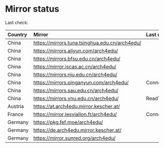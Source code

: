 <script src="./time.js"></script>
# Mirror status
Last check: <script type="text/javascript">localize(1677821496.2066138);</script>

|Country|Mirror|Last update|
|:------|:-----|:----------|
|China|https://mirrors.tuna.tsinghua.edu.cn/arch4edu/|<script type="text/javascript">localize(1677782536);</script>|
|China|https://mirrors.aliyun.com/arch4edu/|<script type="text/javascript">localize(1677738997);</script>|
|China|https://mirrors.bfsu.edu.cn/arch4edu/|<script type="text/javascript">localize(1677782536);</script>|
|China|https://mirror.iscas.ac.cn/arch4edu/|<script type="text/javascript">localize(1677782536);</script>|
|China|https://mirrors.nju.edu.cn/arch4edu/|<script type="text/javascript">localize(1677738997);</script>|
|China|https://mirrors.pinganyun.com/arch4edu/|ConnectionError|
|China|https://mirrors.sau.edu.cn/arch4edu/|<script type="text/javascript">localize(1673850842);</script>|
|China|https://mirrors.ynu.edu.cn/arch4edu/|ReadTimeout|
|Austria|https://at.arch4edu.mirror.kescher.at/|<script type="text/javascript">localize(1677782536);</script>|
|France|https://mirror.lesviallon.fr/arch4edu/|ConnectTimeout|
|Germany|https://pkg.fef.moe/arch4edu/|<script type="text/javascript">localize(1677782536);</script>|
|Germany|https://de.arch4edu.mirror.kescher.at/|<script type="text/javascript">localize(1677782536);</script>|
|Germany|https://mirror.sunred.org/arch4edu/|<script type="text/javascript">localize(1677782536);</script>|

<script src="./tablefilter/tablefilter.js"></script>
<script src="./table.js"></script>